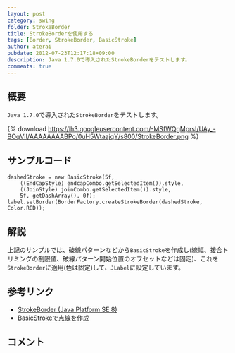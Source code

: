```yaml
---
layout: post
category: swing
folder: StrokeBorder
title: StrokeBorderを使用する
tags: [Border, StrokeBorder, BasicStroke]
author: aterai
pubdate: 2012-07-23T12:17:18+09:00
description: Java 1.7.0で導入されたStrokeBorderをテストします。
comments: true
---
```

## 概要
`Java 1.7.0`で導入された`StrokeBorder`をテストします。

{% download https://lh3.googleusercontent.com/-MSfWQgMprsI/UAy_-BOqVII/AAAAAAAABPo/0uH5WtaajqY/s800/StrokeBorder.png %}

## サンプルコード
<pre class="prettyprint"><code>dashedStroke = new BasicStroke(5f,
    ((EndCapStyle) endcapCombo.getSelectedItem()).style,
    ((JoinStyle) joinCombo.getSelectedItem()).style,
    5f, getDashArray(), 0f);
label.setBorder(BorderFactory.createStrokeBorder(dashedStroke, Color.RED));
</code></pre>

## 解説
上記のサンプルでは、破線パターンなどから`BasicStroke`を作成し(線幅、接合トリミングの制限値、破線パターン開始位置のオフセットなどは固定)、これを`StrokeBorder`に適用(色は固定)して、`JLabel`に設定しています。

## 参考リンク
- [StrokeBorder (Java Platform SE 8)](http://docs.oracle.com/javase/jp/8/docs/api/javax/swing/border/StrokeBorder.html)
- [BasicStrokeで点線を作成](http://ateraimemo.com/Swing/DashedLine.html)

<!-- dummy comment line for breaking list -->

## コメント
